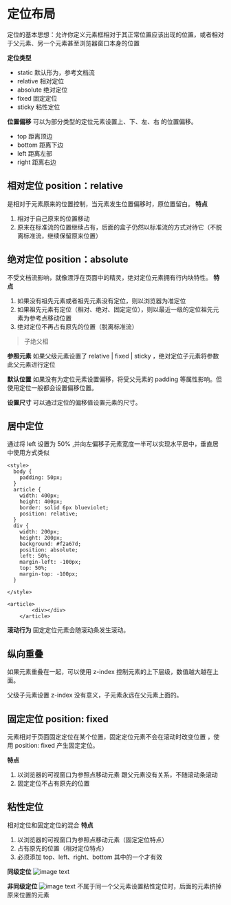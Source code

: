 # 定位布局

定位的基本思想：允许你定义元素框相对于其正常位置应该出现的位置，或者相对于父元素、另一个元素甚至浏览器窗口本身的位置

**定位类型**

- static 默认形为，参考文档流
- relative 相对定位
- absolute 绝对定位
- fixed 固定定位
- sticky 粘性定位

**位置偏移**
可以为部分类型的定位元素设置上、下、左、右 的位置偏移。

- top 距离顶边
- bottom 距离下边
- left 距离左部
- right 距离右边

## 相对定位 position：relative

是相对于元素原来的位置控制，当元素发生位置偏移时，原位置留白。
**特点**

1. 相对于自己原来的位置移动
2. 原来在标准流的位置继续占有，后面的盒子仍然以标准流的方式对待它（不脱离标准流，继续保留原来位置）

## 绝对定位 position：absolute

不受文档流影响，就像漂浮在页面中的精灵，绝对定位元素拥有行内块特性。
**特点**

1. 如果没有祖先元素或者祖先元素没有定位，则以浏览器为准定位
2. 如果祖先元素有定位（相对、绝对、固定定位），则以最近一级的定位祖先元素为参考点移动位置
3. 绝对定位不再占有原先的位置（脱离标准流）

> 子绝父相

**参照元素**
如果父级元素设置了 relative | fixed | sticky ，绝对定位子元素将参数此父元素进行定位

**默认位置**
如果没有为定位元素设置偏移，将受父元素的 padding 等属性影响。但使用定位一般都会设置偏移位置。

**设置尺寸**
可以通过定位的偏移值设置元素的尺寸。

## 居中定位

通过将 left 设置为 50% ,并向左偏移子元素宽度一半可以实现水平居中，垂直居中使用方式类似

```
<style>
  body {
    padding: 50px;
  }
  article {
    width: 400px;
    height: 400px;
    border: solid 6px blueviolet;
    position: relative;
  }
  div {
    width: 200px;
    height: 200px;
    background: #f2a67d;
    position: absolute;
    left: 50%;
    margin-left: -100px;
    top: 50%;
    margin-top: -100px;
  }

</style>

<article>
        <div></div>
    </article>

```

**滚动行为**
固定定位元素会随滚动条发生滚动。

## 纵向重叠

如果元素重叠在一起，可以使用 z-index 控制元素的上下层级，数值越大越在上面。

父级子元素设置 z-index 没有意义，子元素永远在父元素上面的。

## 固定定位 position: fixed

元素相对于页面固定定位在某个位置，固定定位元素不会在滚动时改变位置 ，使用 position: fixed 产生固定定位。

**特点**

1. 以浏览器的可视窗口为参照点移动元素
   跟父元素没有关系，不随滚动条滚动
2. 固定定位不占有原先的位置

## 粘性定位

相对定位和固定定位的混合
**特点**

1. 以浏览器的可视窗口为参照点移动元素（固定定位特点）
2. 占有原先的位置（相对定位特点）
3. 必须添加 top、left、right、bottom 其中的一个才有效

**同级定位**
![image text](http://houdunren.gitee.io/note/assets/img/Untitled-6569622.3d5e17b2.gif)

**非同级定位**
![image text](http://houdunren.gitee.io/note/assets/img/Untitled-6568610.bd18d466.gif)
不属于同一个父元素设置粘性定位时，后面的元素挤掉原来位置的元素

